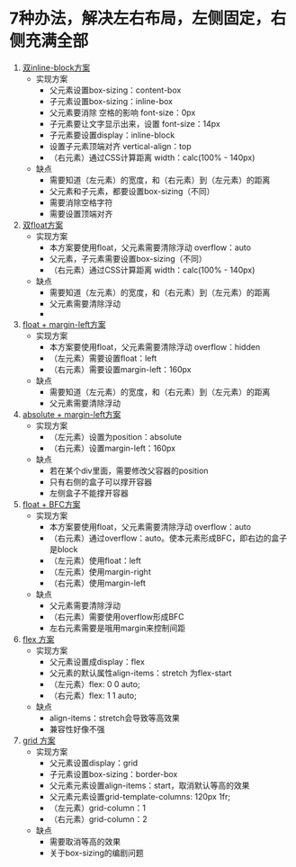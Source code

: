 # 7种办法，解决左右布局，左侧固定，右侧充满全部

1.  [双inline-block方案](https://colabearwd.github.io/7-method-double-part/demo1.html)
    - 实现方案
        - 父元素设置box-sizing：content-box
        - 子元素设置box-sizing：inline-box
        - 父元素要消除 空格的影响 font-size：0px
        - 子元素要让文字显示出来，设置 font-size：14px
        - 子元素要设置display：inline-block
        - 设置子元素顶端对齐 vertical-align：top
        - （右元素）通过CSS计算距离 width：calc(100% - 140px)
    - 缺点
        - 需要知道（左元素）的宽度，和（右元素）到（左元素）的距离
        - 父元素和子元素，都要设置box-sizing（不同）
        - 需要消除空格字符
        - 需要设置顶端对齐
2.  [双float方案](https://colabearwd.github.io/7-method-double-part/demo1.1.html)
    - 实现方案
        - 本方案要使用float，父元素需要清除浮动 overflow：auto
        - 父元素，子元素需要设置box-sizing（不同）
        - （右元素）通过CSS计算距离 width：calc(100% - 140px)
    - 缺点
        - 需要知道（左元素）的宽度，和（右元素）到（左元素）的距离
        - 父元素需要清除浮动
        - 
3.  [float + margin-left方案](https://colabearwd.github.io/7-method-double-part/demo1.2.html)
    - 实现方案
        - 本方案要使用float，父元素需要清除浮动 overflow：hidden
        - （左元素）需要设置float：left
        - （右元素）需要设置margin-left：160px
    - 缺点
        - 需要知道（左元素）的宽度，和（右元素）到（左元素）的距离
        - 父元素需要清除浮动
4.  [absolute + margin-left方案](https://colabearwd.github.io/7-method-double-part/demo1.3.html)
    - 实现方案
        - （左元素）设置为position：absolute
        - （右元素）设置margin-left：160px
    - 缺点
        - 若在某个div里面，需要修改父容器的position
        - 只有右侧的盒子可以撑开容器
        - 左侧盒子不能撑开容器
5.  [float + BFC方案](https://colabearwd.github.io/7-method-double-part/demo1.4.html)
    - 实现方案
        - 本方案要使用float，父元素需要清除浮动 overflow：auto
        - （右元素）通过overflow：auto。使本元素形成BFC，即右边的盒子是block
        - （左元素）使用float：left 
        - （左元素）使用margin-right
        - （右元素）使用margin-left
    - 缺点
        - 父元素需要清除浮动
        - （右元素）需要使用overflow形成BFC
        - 左右元素需要是哦用margin来控制间距
6.  [flex 方案](https://colabearwd.github.io/7-method-double-part/demo1.5.html)
    - 实现方案
        - 父元素设置成display：flex
        - 父元素的默认属性align-items：stretch 为flex-start
        - （左元素）flex: 0 0 auto;
        - （右元素）flex: 1 1 auto;
    - 缺点
        - align-items：stretch会导致等高效果
        - 兼容性好像不强
7.  [grid 方案](https://colabearwd.github.io/7-method-double-part/demo1.6.html)
    - 实现方案
        - 父元素设置display：grid
        - 子元素设置box-sizing：border-box
        - 父元素元素设置align-items：start，取消默认等高的效果
        - 父元素元素设置grid-template-columns: 120px 1fr;
        - （左元素）grid-column：1
        - （右元素）grid-column：2
    - 缺点
        - 需要取消等高的效果
        - 关于box-sizing的编剧问题
